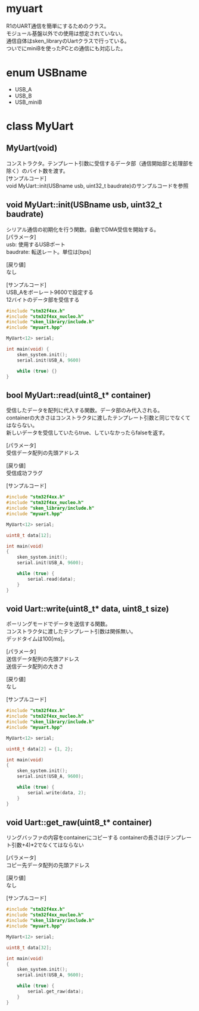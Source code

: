 <!-- リファレンスのテンプレート -->
<!-- readmeにライブラリのリファレンスを記載 -->

# myuart

R1のUART通信を簡単にするためのクラス。  
モジュール基盤以外での使用は想定されていない。  
通信自体はsken_libraryのUartクラスで行っている。  
ついでにminiBを使ったPCとの通信にも対応した。

# enum USBname
* USB_A
* USB_B
* USB_miniB

# class MyUart
## MyUart(void)
コンストラクタ。テンプレート引数に受信するデータ部（通信開始部と処理部を除く）のバイト数を渡す。  
[サンプルコード]  
void MyUart::init(USBname usb, uint32_t baudrate)のサンプルコードを参照

## void MyUart::init(USBname usb, uint32_t baudrate)
シリアル通信の初期化を行う関数。自動でDMA受信を開始する。  
[パラメータ]  
usb: 使用するUSBポート  
baudrate: 転送レート。単位は[bps]

[戻り値]  
なし

[サンプルコード]  
USB_Aをボーレート9600で設定する  
12バイトのデータ部を受信する
``` c++
#include "stm32f4xx.h"
#include "stm32f4xx_nucleo.h"
#include "sken_library/include.h"
#include "myuart.hpp"

MyUart<12> serial;

int main(void) {
    sken_system.init();
    serial.init(USB_A, 9600)

    while (true) {}
}
```

## bool MyUart::read(uint8_t* container)
受信したデータを配列に代入する関数。データ部のみ代入される。  
containerの大きさはコンストラクタに渡したテンプレート引数と同じでなくてはならない。  
新しいデータを受信していたらtrue、していなかったらfalseを返す。

[パラメータ]  
受信データ配列の先頭アドレス

[戻り値]  
受信成功フラグ

[サンプルコード]
``` c++
#include "stm32f4xx.h"
#include "stm32f4xx_nucleo.h"
#include "sken_library/include.h"
#include "myuart.hpp"

MyUart<12> serial;

uint8_t data[12];

int main(void)
{
    sken_system.init();
    serial.init(USB_A, 9600);

    while (true) {
        serial.read(data);
    }
}
```

## void Uart::write(uint8_t* data, uint8_t size)
ポーリングモードでデータを送信する関数。  
コンストラクタに渡したテンプレート引数は関係無い。  
デッドタイムは100[ms]。

[パラメータ]  
送信データ配列の先頭アドレス  
送信データ配列の大きさ  

[戻り値]  
なし

[サンプルコード]
``` c++
#include "stm32f4xx.h"
#include "stm32f4xx_nucleo.h"
#include "sken_library/include.h"
#include "myuart.hpp"

MyUart<12> serial;

uint8_t data[2] = {1, 2};

int main(void)
{
    sken_system.init();
    serial.init(USB_A, 9600);

    while (true) {
        serial.write(data, 2);
    }
}
```
## void Uart::get_raw(uint8_t* container)
リングバッファの内容をcontainerにコピーする
containerの長さは(テンプレート引数+4)*2でなくてはならない

[パラメータ]  
コピー先データ配列の先頭アドレス  

[戻り値]  
なし

[サンプルコード]
``` c++
#include "stm32f4xx.h"
#include "stm32f4xx_nucleo.h"
#include "sken_library/include.h"
#include "myuart.hpp"

MyUart<12> serial;

uint8_t data[32];

int main(void)
{
    sken_system.init();
    serial.init(USB_A, 9600);

    while (true) {
        serial.get_raw(data);
    }
}
```